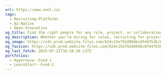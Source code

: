 ```yaml
---
url: https://www.neol.co/
tags:
  - Recruiting-Platforms
  - AI-Native
  - Open-Innovation
og_title: Find the right people for any role, project, or collaboration
og_description: Whether you’re hiring for roles, recruiting for project work, or looking for collaborators, Neol connects you with the right person.
og_image: https://cdn.prod.website-files.com/624c15e792d80dbc8f447b3b/684853cfb19be16c952fe5bc_Open%20Graph.png
og_favicon: https://cdn.prod.website-files.com/624c15e792d80dbc8f447b3b/656f84e76f0fabb81bcf7f70_Neol_b_.ico
og_last_fetch: 2025-07-22T16:18:10.137Z
portfolios:
  - Hypernova--Fund-1
  - LearnStart--Fund-2
---
```

